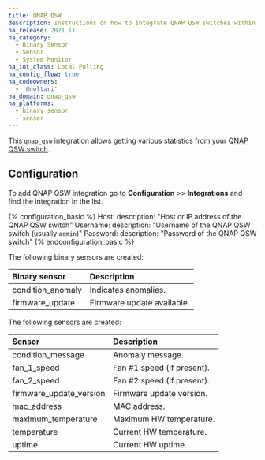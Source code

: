 ```yaml
---
title: QNAP QSW
description: Instructions on how to integrate QNAP QSW switches within Home Assistant.
ha_release: 2021.11
ha_category:
  - Binary Sensor
  - Sensor
  - System Monitor
ha_iot_class: Local Polling
ha_config_flow: true
ha_codeowners:
  - '@noltari'
ha_domain: qnap_qsw
ha_platforms:
  - binary_sensor
  - sensor
---
```


This `qnap_qsw` integration allows getting various statistics from your [QNAP QSW switch](https://www.qnap.com/en-us/product/series/switches).

## Configuration

To add QNAP QSW integration go to **Configuration** >> **Integrations** and find the integration in the list.

{% configuration_basic %}
Host:
  description: "Host or IP address of the QNAP QSW switch"
Username:
  description: "Username of the QNAP QSW switch (usually `admin`)"
Password:
  description: "Password of the QNAP QSW switch"
{% endconfiguration_basic %}

The following binary sensors are created:

| Binary sensor       | Description                          |
| :------------------ | :----------------------------------- |
| condition_anomaly   | Indicates anomalies.                 |
| firmware_update     | Firmware update available.           |

The following sensors are created:

| Sensor                  | Description                          |
| :------------------     | :----------------------------------- |
| condition_message       | Anomaly message.                     |
| fan_1_speed             | Fan #1 speed (if present).           |
| fan_2_speed             | Fan #2 speed (if present).           |
| firmware_update_version | Firmware update version.             |
| mac_address             | MAC address.                         |
| maximum_temperature     | Maximum HW temperature.              |
| temperature             | Current HW temperature.              |
| uptime                  | Current HW uptime.                   |
